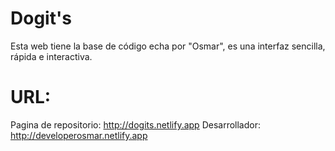 # Dogit's

Esta web tiene la base de código echa por "Osmar", es una interfaz sencilla, rápida e interactiva. 
# URL:
  Pagina de repositorio: http://dogits.netlify.app
  Desarrollador: http://developerosmar.netlify.app
